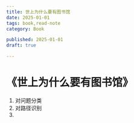 ```yaml
---
title: 世上为什么要有图书馆
date: 2025-01-01
tags: book,read-note
category: Book

published: 2025-01-01
draft: true

---
```


# 《世上为什么要有图书馆》


1. 对问题分类
2. 对路径识别
3. 